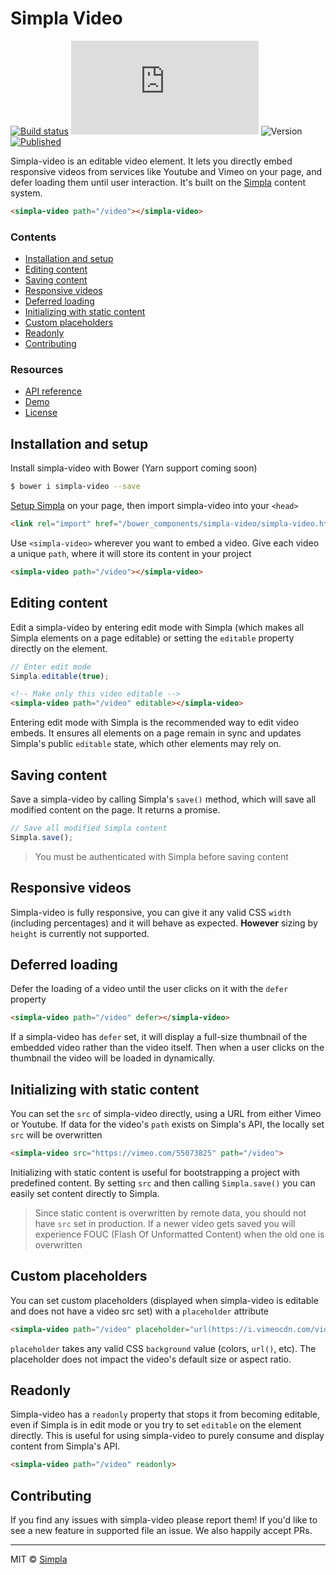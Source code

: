 # Simpla Video
[![Build status][travis-badge]][travis-url] ![Size][size-badge] ![Version][bower-badge] [![Published][webcomponents-badge]][webcomponents-url]

Simpla-video is an editable video element. It lets you directly embed responsive videos from services like Youtube and Vimeo on your page, and defer loading them until user interaction. It's built on the [Simpla][simpla] content system.

<!---
```
<custom-element-demo>
  <template>
    <script src="../webcomponentsjs/webcomponents-lite.js"></script>
    <link rel="import" href="simpla-video.html">

    <script src="https://unpkg.com/simpla@2.0.0"></script>
    <script>
      Simpla.init('local');
      Simpla.editable(true);
    </script>

    <style>
      simpla-video {
        max-width: 38rem;
        margin: 0 auto
      }
    </style>
    <next-code-block></next-code-block>
  </template>
</custom-element-demo>
```
-->
```html
<simpla-video path="/video"></simpla-video>
```

### Contents

- [Installation and setup](#installation-and-setup)
- [Editing content](#editing-content)
- [Saving content](#saving-content)
- [Responsive videos](#responsive-videos)
- [Deferred loading](#deferred-loading)
- [Initializing with static content](#initializing-with-static-content)
- [Custom placeholders](#custom-placeholders)
- [Readonly](#readonly)
- [Contributing](#contributing)

### Resources

- [API reference][api]
- [Demo][demo]
- [License][license]

## Installation and setup

Install simpla-video with Bower (Yarn support coming soon)

```sh
$ bower i simpla-video --save
```

[Setup Simpla][simpla-setup] on your page, then import simpla-video into your `<head>`

```html
<link rel="import" href="/bower_components/simpla-video/simpla-video.html">
```

Use `<simpla-video>` wherever you want to embed a video. Give each video a unique `path`, where it will store its content in your project

```html
<simpla-video path="/video"></simpla-video>
```

## Editing content

Edit a simpla-video by entering edit mode with Simpla (which makes all Simpla elements on a page editable) or setting the `editable` property directly on the element.

```js
// Enter edit mode
Simpla.editable(true);
```

```html
<!-- Make only this video editable -->
<simpla-video path="/video" editable></simpla-video>
```

Entering edit mode with Simpla is the recommended way to edit video embeds. It ensures all elements on a page remain in sync and updates Simpla's public `editable` state, which other elements may rely on.

## Saving content

Save a simpla-video by calling Simpla's `save()` method, which will save all modified content on the page. It returns a promise.

```js
// Save all modified Simpla content
Simpla.save();
```

> You must be authenticated with Simpla before saving content

## Responsive videos

Simpla-video is fully responsive, you can give it any valid CSS `width` (including percentages) and it will behave as expected. **However** sizing by `height` is currently not supported.

## Deferred loading

Defer the loading of a video until the user clicks on it with the `defer` property

```html
<simpla-video path="/video" defer></simpla-video>
```

If a simpla-video has `defer` set, it will display a full-size thumbnail of the embedded video rather than the video itself. Then when a user clicks on the thumbnail the video will be loaded in dynamically.

## Initializing with static content

You can set the `src` of simpla-video directly, using a URL from either Vimeo or Youtube. If data for the video's `path` exists on Simpla's API, the locally set `src` will be overwritten

```html
<simpla-video src="https://vimeo.com/55073825" path="/video">
```

Initializing with static content is useful for bootstrapping a project with predefined content. By setting `src` and then calling `Simpla.save()` you can easily set content directly to Simpla.

> Since static content is overwritten by remote data, you should not have `src` set in production. If a newer video gets saved you will experience FOUC (Flash Of Unformatted Content) when the old one is overwritten 

## Custom placeholders

You can set custom placeholders (displayed when simpla-video is editable and does not have a video src set) with a `placeholder` attribute

```html
<simpla-video path="/video" placeholder="url(https://i.vimeocdn.com/video/499134794_1280x720.jpg)">
```

`placeholder` takes any valid CSS `background` value (colors, `url()`, etc). The placeholder does not impact the video's default size or aspect ratio.

## Readonly

Simpla-video has a `readonly` property that stops it from becoming editable, even if Simpla is in edit mode or you try to set `editable` on the element directly. This is useful for using simpla-video to purely consume and display content from Simpla's API.

```html
<simpla-video path="/video" readonly>
```

## Contributing

If you find any issues with simpla-video please report them! If you'd like to see a new feature in supported file an issue. We also happily accept PRs. 

***

MIT © [Simpla][simpla]

[simpla]: https://www.simpla.io
[simpla-setup]: https://docs.simpla.io/guides/get-started.htlm

[api]: https://www.webcomponents.org/element/simplaio/simpla-videw/page/API.md
[demo]: https://www.webcomponents.org/element/simplaio/simpla-video/demo/demo/index.html
[license]: https://github.com/simplaio/simpla-video/blob/master/LICENSE

[bower-badge]: https://img.shields.io/bower/v/simpla-video.svg
[travis-badge]: https://img.shields.io/travis/simplaio/simpla-video.svg
[travis-url]: https://travis-ci.org/simplaio/simpla-video
[size-badge]: http://img.badgesize.io/simplaio/simpla-video/master/simpla-video.html?compression=gzip&label=render_bundle_%28gzip%29
[webcomponents-badge]: https://img.shields.io/badge/webcomponents.org-published-blue.svg
[webcomponents-url]: https://www.webcomponents.org/element/simplaio/simpla-video
